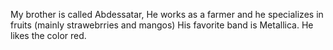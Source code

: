My brother is called Abdessatar, He works as a farmer and he specializes in fruits
(mainly strawebrries and mangos)
His favorite band is Metallica.
He likes the color red.